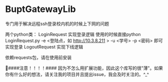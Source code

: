 # BuptGatewayLib
专门用于解决远程ssh登录校内机的时候上下网的问题

两个python类：
    LoginRequest 实现登录逻辑
        使用的时候直接python LoginRequest.py -e <登陆点，如 http://10.3.8.211 > -u <学号> -p <密码> 即可实现登录
    LogoutRequest 实现下线逻辑

依赖requests包，请在使用前安装

####注意！！！！####
因为不怎么用扩展功能，因此这个库写的很"薄"。如果你有什么好的想法，请关注我的项目并且提出issue，我会及时关注的。^_^
